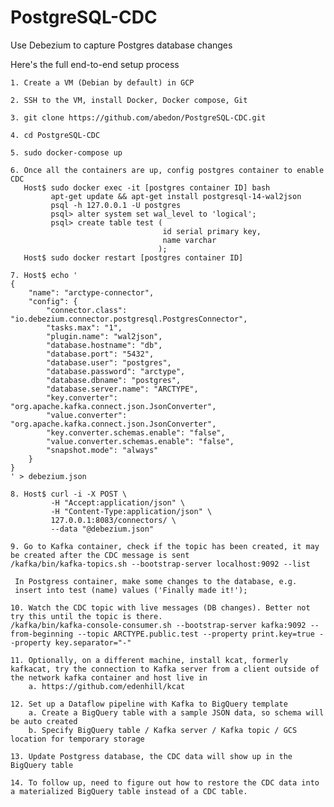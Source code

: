 # PostgreSQL-CDC
Use Debezium to capture Postgres database changes

Here's the full end-to-end setup process

	1. Create a VM (Debian by default) in GCP
  
	2. SSH to the VM, install Docker, Docker compose, Git
  
	3. git clone https://github.com/abedon/PostgreSQL-CDC.git
  
	4. cd PostgreSQL-CDC
  
	5. sudo docker-compose up
  
	6. Once all the containers are up, config postgres container to enable CDC
       Host$ sudo docker exec -it [postgres container ID] bash
             apt-get update && apt-get install postgresql-14-wal2json
             psql -h 127.0.0.1 -U postgres
             psql> alter system set wal_level to 'logical';
             psql> create table test (
                                      id serial primary key,
                                      name varchar
                                     );
       Host$ sudo docker restart [postgres container ID]
  
	7. Host$ echo '
	{
	    "name": "arctype-connector",
	    "config": {
	        "connector.class": "io.debezium.connector.postgresql.PostgresConnector",
	        "tasks.max": "1",
	        "plugin.name": "wal2json",
	        "database.hostname": "db",
	        "database.port": "5432",
	        "database.user": "postgres",
	        "database.password": "arctype",
	        "database.dbname": "postgres",
	        "database.server.name": "ARCTYPE",
	        "key.converter": "org.apache.kafka.connect.json.JsonConverter",
	        "value.converter": "org.apache.kafka.connect.json.JsonConverter",
	        "key.converter.schemas.enable": "false",
	        "value.converter.schemas.enable": "false",
	        "snapshot.mode": "always"
	    }
	}
	' > debezium.json
  
	8. Host$ curl -i -X POST \
	         -H "Accept:application/json" \
	         -H "Content-Type:application/json" \
	         127.0.0.1:8083/connectors/ \
	         --data "@debezium.json"
           
	9. Go to Kafka container, check if the topic has been created, it may be created after the CDC message is sent
	/kafka/bin/kafka-topics.sh --bootstrap-server localhost:9092 --list
  
     In Postgress container, make some changes to the database, e.g.
     insert into test (name) values ('Finally made it!');
  
	10. Watch the CDC topic with live messages (DB changes). Better not try this until the topic is there.
	/kafka/bin/kafka-console-consumer.sh --bootstrap-server kafka:9092 --from-beginning --topic ARCTYPE.public.test --property print.key=true --property key.separator="-"
  
	11. Optionally, on a different machine, install kcat, formerly kafkacat, try the connection to Kafka server from a client outside of the network kafka container and host live in
		a. https://github.com/edenhill/kcat
    
	12. Set up a Dataflow pipeline with Kafka to BigQuery template
		a. Create a BigQuery table with a sample JSON data, so schema will be auto created
		b. Specify BigQuery table / Kafka server / Kafka topic / GCS location for temporary storage
    
	13. Update Postgress database, the CDC data will show up in the BigQuery table
  
	14. To follow up, need to figure out how to restore the CDC data into a materialized BigQuery table instead of a CDC table.
